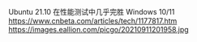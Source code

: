 Ubuntu 21.10 在性能测试中几乎完胜 Windows 10/11 https://www.cnbeta.com/articles/tech/1177817.htm https://images.eallion.com/picgo/20210911201958.jpg  